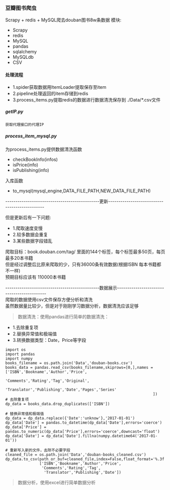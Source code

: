 ### 豆瓣图书爬虫

Scrapy + redis + MySQL爬去douban图书8w条数据
模块:

- Scrapy
- redis
- MySQL
- pandas
- sqlalchemy
- MySQLdb
- CSV
#### 处理流程 

- 1.spider获取数据用ItemLoader提取保存至item
- 2.pipeline处理返回的item存储到redis
- 3.process_items.py提取redis的数据进行数据清洗保存到 ./Data/*.csv文件


##### getIP.py

```
获取代理接口的代理IP
```
##### process_item_mysql.py
为process_items.py提供数据清洗函数
- checkBookInfo(infos)
- isPrice(info)
- isPublishing(info)  

入库函数
- to_mysql(mysql_engine,DATA_FILE_PATH,NEW_DATA_FILE_PATH)


----------------------------------------------更新----------------------------------------------

但是更新后有一下问题:
- 1.爬取速度变慢
- 2.较多数据会重复
- 3.某些数据字段错乱

爬取目标：book.douban.com/tag/ 里面的144个标签，每个标签最多50页，每页最多20本书籍  
但是经过调整后比原来爬取的少，只有36000条有效数据(根据ISBN 每本书籍都不一样)  
预期目标应该有 110000本书籍  

----------------------------------------------数据展示-------------------------------------------  
爬取的数据使用csv文件保存方便分析和清洗  
虽然数据量比较少，但是对于刚刚学习数据分析，数据清洗应该足够  

>  数据清洗：使用pandas进行简单的数据清洗：  
- 1.去除重复项
- 2.替换异常值和极端值
- 3.转换数据类型：Date，Price等字段  

```
import os
import pandas
import numpy
books_filename = os.path.join('Data','douban-books.csv')
books_data = pandas.read_csv(books_filename,skiprows=[0,],names =['ISBN','Bookname','Author','Price',
                                                                  'Comments','Rating','Tag','Original',
                                                                  'Translator','Publishing','Date','Pages','Series'
                                                                 ])
# 去除重复项
dp_data = books_data.drop_duplicates(['ISBN'])

# 替换异常值和极端值
dp_data = dp_data.replace({'Date':'unknow'},'2017-01-01')
dp_data['Date'] = pandas.to_datetime(dp_data['Date'],errors='coerce')
dp_data['Price'] = pandas.to_numeric(dp_data['Price'],errors='coerce',downcast='float')
dp_data['Date'] = dp_data['Date'].fillna(numpy.datetime64('2017-01-01'))

# 重新写入新的文件，去除不必要字段
cleaned_file = os.path.join('Data','douban-books_cleaned.csv')
dp_data.to_csv(path_or_buf=cleaned_file,index=False,float_format='%.3f',sep='\\',columns=
               ['ISBN','Bookname','Author','Price',
                'Comments','Rating','Tag',
                 'Translator','Publishing','Date'])
```

>  数据分析，使用excel进行简单数据分析
